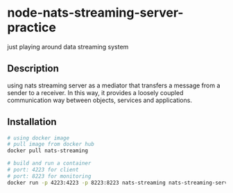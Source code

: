 # node-nats-streaming-server-practice

just playing around data streaming system

## Description

using nats streaming server as a mediator that transfers a message from a sender to a receiver. In this way, it provides a loosely coupled communication way between objects, services and applications.

## Installation

```bash
# using docker image
# pull image from docker hub
docker pull nats-streaming

# build and run a container
# port: 4223 for client
# port: 8223 for monitoring
docker run -p 4223:4223 -p 8223:8223 nats-streaming nats-streaming-server -p 4223 -m 8223
```
